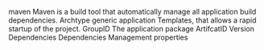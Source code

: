 maven
	Maven is a build tool that automatically manage all application build dependencies. 
Archtype
	generic application Templates, that allows a rapid startup of the project.
GroupID
	The application package
ArtifcatID
Version
Dependencies 
Dependencies Management
properties
